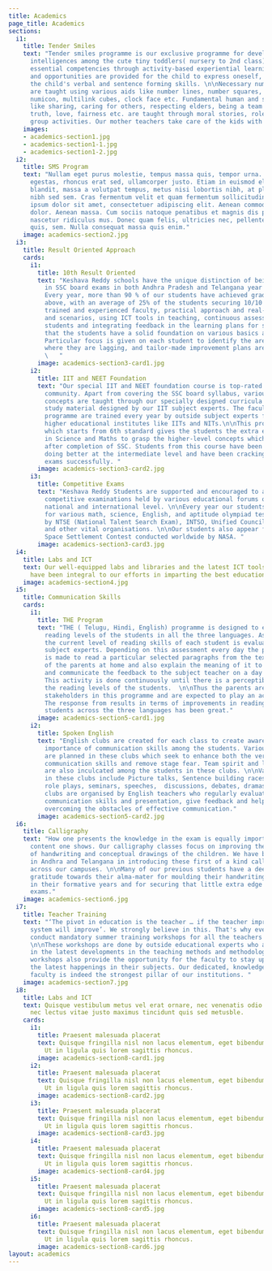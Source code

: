 ```yaml
---
title: Academics
page_title: Academics
sections:
  i1:
    title: Tender Smiles
    text: "Tender smiles programme is our exclusive programme for developing the multiple
      intelligences among the cute tiny toddlers( nursery to 2nd class). They learn
      essential competencies through activity-based experiential learning. Ample scope
      and opportunities are provided for the child to express oneself, which enhance
      the child's verbal and sentence forming skills. \n\nNecessary numeracy skills
      are taught using various aids like number lines, number squares, arrow cards,
      numicon, multilink cubes, clock face etc. Fundamental human and social values
      like sharing, caring for others, respecting elders, being a team player, about
      truth, love, fairness etc. are taught through moral stories, role plays and
      group activities. Our mother teachers take care of the kids with tons of love."
    images:
    - academics-section1.jpg
    - academics-section1-1.jpg
    - academics-section1-2.jpg
  i2:
    title: SMS Program
    text: "Nullam eget purus molestie, tempus massa quis, tempor urna. Nam nec nibh
      egestas, rhoncus erat sed, ullamcorper justo. Etiam in euismod elit. Integer
      blandit, massa a volutpat tempus, metus nisi lobortis nibh, at placerat ipsum
      nibh sed sem. Cras fermentum velit et quam fermentum sollicitudin. \n  \nLorem
      ipsum dolor sit amet, consectetuer adipiscing elit. Aenean commodo ligula eget
      dolor. Aenean massa. Cum sociis natoque penatibus et magnis dis parturient montes,
      nascetur ridiculus mus. Donec quam felis, ultricies nec, pellentesque eu, pretium
      quis, sem. Nulla consequat massa quis enim."
    image: academics-section2.jpg
  i3:
    title: Result Oriented Approach
    cards:
      i1:
        title: 10th Result Oriented
        text: "Keshava Reddy schools have the unique distinction of being a top performer
          in SSC board exams in both Andhra Pradesh and Telangana year on year consistently.
          Every year, more than 90 % of our students have achieved grades of 9 and
          above, with an average of 25% of the students securing 10/10 in all subjects.\n\nOur
          trained and experienced faculty, practical approach and real-world examples
          and scenarios, using ICT tools in teaching, continuous assessment of the
          students and integrating feedback in the learning plans for students ensure
          that the students have a solid foundation on various basics and concepts.
          Particular focus is given on each student to identify the areas/concepts/subjects
          where they are lagging, and tailor-made improvement plans are implemented.
          \   "
        image: academics-section3-card1.jpg
      i2:
        title: IIT and NEET Foundation
        text: "Our special IIT and NEET foundation course is top-rated among the student
          community. Apart from covering the SSC board syllabus, various value-added
          concepts are taught through our specially designed curricula and supplemental
          study material designed by our IIT subject experts. The faculty in this
          programme are trained every year by outside subject experts from premier
          higher educational institutes like IITs and NITs.\n\nThis programme of ours
          which starts from 6th standard gives the students the extra edge required
          in Science and Maths to grasp the higher-level concepts which are taught
          after completion of SSC. Students from this course have been consistently
          doing better at the intermediate level and have been cracking IIT and NEET
          exams successfully. "
        image: academics-section3-card2.jpg
      i3:
        title: Competitive Exams
        text: "Keshava Reddy Students are supported and encouraged to appear for different
          competitive examinations held by various educational forums on a state,
          national and international level. \n\nEvery year our students are selected
          for various math, science, English, and aptitude olympiad tests conducted
          by NTSE (National Talent Search Exam), INTSO, Unified Council, KAT, SOF
          and other vital organisations. \n\nOur students also appear for the NSS
          Space Settlement Contest conducted worldwide by NASA. "
        image: academics-section3-card3.jpg
  i4:
    title: Labs and ICT
    text: Our well-equipped labs and libraries and the latest ICT tools and content
      have been integral to our efforts in imparting the best education to the children.
    image: academics-section4.jpg
  i5:
    title: Communication Skills
    cards:
      i1:
        title: THE Program
        text: "THE ( Telugu, Hindi, English) programme is designed to enhance the
          reading levels of the students in all the three languages. As a first step,
          the current level of reading skills of each student is evaluated by the
          subject experts. Depending on this assessment every day the particular student
          is made to read a particular selected paragraphs from the textbook in front
          of the parents at home and also explain the meaning of it to the parent
          and communicate the feedback to the subject teacher on a day to day basis.
          This activity is done continuously until there is a perceptible change in
          the reading levels of the students.  \n\nThus the parents are also made
          stakeholders in this programme and are expected to play an active role.
          The response from results in terms of improvements in reading levels of
          students across the three languages has been great."
        image: academics-section5-card1.jpg
      i2:
        title: Spoken English
        text: "English clubs are created for each class to create awareness on the
          importance of communication skills among the students. Various activities
          are planned in these clubs which seek to enhance both the verbal and non-verbal
          communication skills and remove stage fear. Team spirit and leadership qualities
          are also inculcated among the students in these clubs. \n\nVarious activities
          in these clubs include Picture talks, Sentence building races, Model conversations,
          role plays, seminars, speeches,  discussions, debates, dramas, etc. These
          clubs are organised by English teachers who regularly evaluate students
          communication skills and presentation, give feedback and help students in
          overcoming the obstacles of effective communication."
        image: academics-section5-card2.jpg
  i6:
    title: Calligraphy
    text: "How one presents the knowledge in the exam is equally important to the
      content one shows. Our calligraphy classes focus on improving the subtle nuances
      of handwriting and conceptual drawings of the children. We have been a pioneer
      in Andhra and Telangana in introducing these first of a kind calligraphy classes
      across our campuses. \n\nMany of our previous students have a deep sense of
      gratitude towards their alma-mater for moulding their handwriting so beautifully
      in their formative years and for securing that little extra edge in the competitive
      exams."
    image: academics-section6.jpg
  i7:
    title: Teacher Training
    text: "‘The pivot in education is the teacher … if the teacher improves, the education
      system will improve’. We strongly believe in this. That's why every year we
      conduct mandatory summer training workshops for all the teachers on our campuses.
      \n\nThese workshops are done by outside educational experts who are well versed
      in the latest developments in the teaching methods and methodologies. These
      workshops also provide the opportunity for the faculty to stay up to date on
      the latest happenings in their subjects. Our dedicated, knowledgeable and well-trained
      faculty is indeed the strongest pillar of our institutions. "
    image: academics-section7.jpg
  i8:
    title: Labs and ICT
    text: Quisque vestibulum metus vel erat ornare, nec venenatis odio tempus. Aenean
      nec lectus vitae justo maximus tincidunt quis sed metusble.
    cards:
      i1:
        title: Praesent malesuada placerat
        text: Quisque fringilla nisl non lacus elementum, eget bibendum orci ornare.
          Ut in ligula quis lorem sagittis rhoncus.
        image: academics-section8-card1.jpg
      i2:
        title: Praesent malesuada placerat
        text: Quisque fringilla nisl non lacus elementum, eget bibendum orci ornare.
          Ut in ligula quis lorem sagittis rhoncus.
        image: academics-section8-card2.jpg
      i3:
        title: Praesent malesuada placerat
        text: Quisque fringilla nisl non lacus elementum, eget bibendum orci ornare.
          Ut in ligula quis lorem sagittis rhoncus.
        image: academics-section8-card3.jpg
      i4:
        title: Praesent malesuada placerat
        text: Quisque fringilla nisl non lacus elementum, eget bibendum orci ornare.
          Ut in ligula quis lorem sagittis rhoncus.
        image: academics-section8-card4.jpg
      i5:
        title: Praesent malesuada placerat
        text: Quisque fringilla nisl non lacus elementum, eget bibendum orci ornare.
          Ut in ligula quis lorem sagittis rhoncus.
        image: academics-section8-card5.jpg
      i6:
        title: Praesent malesuada placerat
        text: Quisque fringilla nisl non lacus elementum, eget bibendum orci ornare.
          Ut in ligula quis lorem sagittis rhoncus.
        image: academics-section8-card6.jpg
layout: academics
---
```


